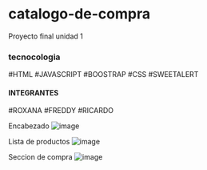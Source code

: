 # catalogo-de-compra

Proyecto final unidad 1

### tecnocologia

#HTML 
#JAVASCRIPT 
#BOOSTRAP 
#CSS
#SWEETALERT

#### INTEGRANTES

#ROXANA
#FREDDY
#RICARDO

Encabezado
![image](https://user-images.githubusercontent.com/58452664/200209619-144f9483-914b-43a1-8a2d-09db4818fae5.png)

Lista de productos
![image](https://user-images.githubusercontent.com/58452664/200209657-cddfd2dd-0bc5-4316-98cc-fec5c02f7773.png)

Seccion de compra
![image](https://user-images.githubusercontent.com/58452664/200209698-84a33c84-32eb-4801-9a97-58ce04792477.png)
